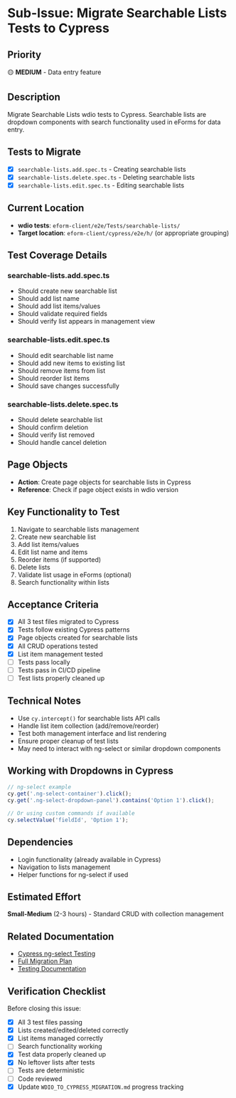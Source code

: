 # Sub-Issue: Migrate Searchable Lists Tests to Cypress

## Priority
🟡 **MEDIUM** - Data entry feature

## Description
Migrate Searchable Lists wdio tests to Cypress. Searchable lists are dropdown components with search functionality used in eForms for data entry.

## Tests to Migrate

- [x] `searchable-lists.add.spec.ts` - Creating searchable lists
- [x] `searchable-lists.delete.spec.ts` - Deleting searchable lists
- [x] `searchable-lists.edit.spec.ts` - Editing searchable lists

## Current Location
- **wdio tests**: `eform-client/e2e/Tests/searchable-lists/`
- **Target location**: `eform-client/cypress/e2e/h/` (or appropriate grouping)

## Test Coverage Details

### searchable-lists.add.spec.ts
- Should create new searchable list
- Should add list name
- Should add list items/values
- Should validate required fields
- Should verify list appears in management view

### searchable-lists.edit.spec.ts
- Should edit searchable list name
- Should add new items to existing list
- Should remove items from list
- Should reorder list items
- Should save changes successfully

### searchable-lists.delete.spec.ts
- Should delete searchable list
- Should confirm deletion
- Should verify list removed
- Should handle cancel deletion

## Page Objects
- **Action**: Create page objects for searchable lists in Cypress
- **Reference**: Check if page object exists in wdio version

## Key Functionality to Test
1. Navigate to searchable lists management
2. Create new searchable list
3. Add list items/values
4. Edit list name and items
5. Reorder items (if supported)
6. Delete lists
7. Validate list usage in eForms (optional)
8. Search functionality within lists

## Acceptance Criteria
- [x] All 3 test files migrated to Cypress
- [x] Tests follow existing Cypress patterns
- [x] Page objects created for searchable lists
- [x] All CRUD operations tested
- [x] List item management tested
- [ ] Tests pass locally
- [ ] Tests pass in CI/CD pipeline
- [ ] Test lists properly cleaned up

## Technical Notes
- Use `cy.intercept()` for searchable lists API calls
- Handle list item collection (add/remove/reorder)
- Test both management interface and list rendering
- Ensure proper cleanup of test lists
- May need to interact with ng-select or similar dropdown components

## Working with Dropdowns in Cypress
```typescript
// ng-select example
cy.get('.ng-select-container').click();
cy.get('.ng-select-dropdown-panel').contains('Option 1').click();

// Or using custom commands if available
cy.selectValue('fieldId', 'Option 1');
```

## Dependencies
- Login functionality (already available in Cypress)
- Navigation to lists management
- Helper functions for ng-select if used

## Estimated Effort
**Small-Medium** (2-3 hours) - Standard CRUD with collection management

## Related Documentation
- [Cypress ng-select Testing](https://github.com/ng-select/ng-select/blob/master/TESTING.md)
- [Full Migration Plan](../WDIO_TO_CYPRESS_MIGRATION.md)
- [Testing Documentation](../eform-client/TESTING.md)

## Verification Checklist
Before closing this issue:
- [x] All 3 test files passing
- [x] Lists created/edited/deleted correctly
- [x] List items managed correctly
- [ ] Search functionality working
- [x] Test data properly cleaned up
- [x] No leftover lists after tests
- [ ] Tests are deterministic
- [ ] Code reviewed
- [x] Update `WDIO_TO_CYPRESS_MIGRATION.md` progress tracking
